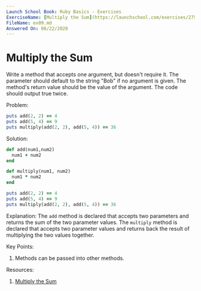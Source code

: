 ```yaml
---
Launch School Book: Ruby Basics - Exercises
ExerciseName: [Multiply the Sum](https://launchschool.com/exercises/27523561)
FileName: ex09.md
Answered On: 06/22/2020
---
```


# Multiply the Sum
Write a method that accepts one argument, but doesn't require it. The parameter 
should default to the string "Bob" if no argument is given. The method's return 
value should be the value of the argument. The code should output true twice.

Problem:
```ruby
puts add(2, 2) == 4
puts add(5, 4) == 9
puts multiply(add(2, 2), add(5, 4)) == 36
```

Solution:
```ruby
def add(num1,num2)
  num1 + num2
end

def multiply(num1, num2)
  num1 * num2
end

puts add(2, 2) == 4
puts add(5, 4) == 9
puts multiply(add(2, 2), add(5, 4)) == 36
```

Explanation: 
The `add` method is declared that accepts two parameters and returns 
the sum of the two parameter values. The `multiply` method is declared
that accepts two parameter values and returns back the result of 
multiplying the two values together.

Key Points:
1. Methods can be passed into other methods.

Resources:
1. [Multiply the Sum](https://launchschool.com/exercises/27523561)
